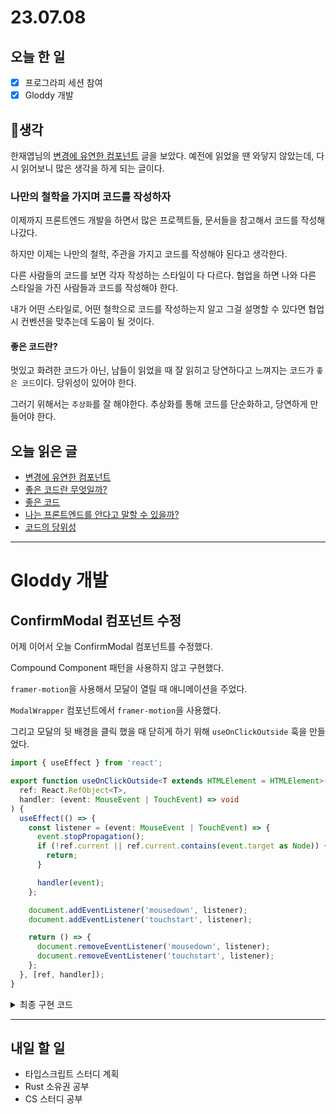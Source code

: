 # 23.07.08

## 오늘 한 일

- [x] 프로그라피 세션 참여
- [x] Gloddy 개발

## 🤔생각

한재엽님의 [변경에 유연한 컴포넌트](https://jbee.io/web/components-should-be-flexible/) 글을 보았다. 예전에 읽었을 땐 와닿지 않았는데, 다시 읽어보니 많은 생각을 하게 되는 글이다.

### 나만의 철학을 가지며 코드를 작성하자

이제까지 프론트엔드 개발을 하면서 많은 프로젝트들, 문서들을 참고해서 코드를 작성해나갔다.

하지만 이제는 나만의 철학, 주관을 가지고 코드를 작성해야 된다고 생각한다.

다른 사람들의 코드를 보면 각자 작성하는 스타일이 다 다르다. 협업을 하면 나와 다른 스타일을 가진 사람들과 코드를 작성해야 한다.

내가 어떤 스타일로, 어떤 철학으로 코드를 작성하는지 알고 그걸 설명할 수 있다면 협업 시 컨벤션을 맞추는데 도움이 될 것이다.

#### 좋은 코드란?

멋있고 화려한 코드가 아닌, 남들이 읽었을 때 잘 읽히고 당연하다고 느껴지는 코드가 `좋은 코드`이다. 당위성이 있어야 한다.

그러기 위해서는 `추상화`를 잘 해야한다. 추상화를 통해 코드를 단순화하고, 당연하게 만들어야 한다.

## 오늘 읽은 글

- [변경에 유연한 컴포넌트](https://jbee.io/web/components-should-be-flexible/)
- [좋은 코드란 무엇일까?](https://jbee.io/etc/what-is-good-code/)
- [좋은 코드](https://sangminpark.blog/2021/05/28/%ec%a2%8b%ec%9d%80-%ec%bd%94%eb%93%9c/)
- [나는 프론트엔드를 안다고 말할 수 있을까?](https://evan-moon.github.io/2020/03/02/what-is-knowing/)
- [코드의 당위성](https://sorrymommy.tistory.com/14)

---

# Gloddy 개발

## ConfirmModal 컴포넌트 수정

어제 이어서 오늘 ConfirmModal 컴포넌트를 수정했다.

Compound Component 패턴을 사용하지 않고 구현했다.

`framer-motion`을 사용해서 모달이 열릴 때 애니메이션을 주었다.

`ModalWrapper` 컴포넌트에서 `framer-motion`을 사용했다.

그리고 모달의 뒷 배경을 클릭 했을 때 닫히게 하기 위해 `useOnClickOutside` 훅을 만들었다.

```ts
import { useEffect } from 'react';

export function useOnClickOutside<T extends HTMLElement = HTMLElement>(
  ref: React.RefObject<T>,
  handler: (event: MouseEvent | TouchEvent) => void
) {
  useEffect(() => {
    const listener = (event: MouseEvent | TouchEvent) => {
      event.stopPropagation();
      if (!ref.current || ref.current.contains(event.target as Node)) {
        return;
      }

      handler(event);
    };

    document.addEventListener('mousedown', listener);
    document.addEventListener('touchstart', listener);

    return () => {
      document.removeEventListener('mousedown', listener);
      document.removeEventListener('touchstart', listener);
    };
  }, [ref, handler]);
}
```

<details>
<summary>최종 구현 코드</summary>
<div>

```tsx
// ModalWrapper.tsx
import { useRef } from 'react';
import { motion } from 'framer-motion';
import { useOnClickOutside } from '@/hooks/useOnClickOutside';
import PortalWrapper from '../PortalWrapper';
import type { StrictPropsWithChildren } from '@/types';

interface ModalWrapperProps {
  isOpen: boolean;
  onClose?: () => void;
}

export default function ModalWrapper({
  isOpen,
  onClose = () => {},
  children,
}: StrictPropsWithChildren<ModalWrapperProps>) {
  const modalRef = useRef<HTMLDivElement>(null);

  useOnClickOutside(modalRef, onClose);

  return (
    <PortalWrapper isShow={isOpen}>
      <motion.div initial={{ opacity: 0 }} animate={{ opacity: 1 }} exit={{ opacity: 0 }}>
        <div className='fixed left-1/2 top-0 z-10 h-full w-full max-w-450 -translate-x-1/2 bg-[rgba(0,0,0,0.4)]'>
          <div
            ref={modalRef}
            className='absolute left-1/2 top-1/2 -translate-x-1/2 -translate-y-1/2'
          >
            {children}
          </div>
        </div>
      </motion.div>
    </PortalWrapper>
  );
}
```

```tsx
// ConfirmModal.tsx
import Button, { ButtonProps } from '@/components/common/Button';
import ModalWrapper from './ModalWrapper';
import type { PropsWithChildren } from 'react';

interface ConfirmModalProps {
  isOpen: boolean;
  okText: ButtonProps['text'];
  cancelText: ButtonProps['text'];
  okColor?: ButtonProps['color'];
  cancelColor?: ButtonProps['color'];
  onClickOk?: () => void;
  onClickCancel?: () => void;
}

export default function ConfirmModal({
  isOpen,
  onClickOk,
  onClickCancel,
  okText = '네',
  cancelText = '아니요',
  okColor = 'blue',
  cancelColor = 'gray',
  children,
}: PropsWithChildren<ConfirmModalProps>) {
  return (
    <ModalWrapper isOpen={isOpen} onClose={onClickCancel}>
      <div className='w-300 rounded-10 bg-white px-16 pb-15 pt-30'>
        <div className='mb-20 flex flex-col items-center text-center'>{children}</div>
        <div className='flex flex-col gap-8'>
          <Button onClick={onClickOk} text={okText} color={okColor} />
          <Button onClick={onClickCancel} text={cancelText} color={cancelColor} />
        </div>
      </div>
    </ModalWrapper>
  );
}
```

</div>
</details>

---

## 내일 할 일

- 타입스크립트 스터디 계획
- Rust 소유권 공부
- CS 스터디 공부
